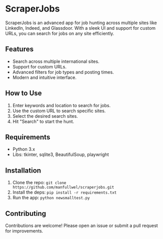 # ScraperJobs

ScraperJobs is an advanced app for job hunting across multiple sites like LinkedIn, Indeed, and Glassdoor. With a sleek UI and support for custom URLs, you can search for jobs on any site efficiently.

## Features
- Search across multiple international sites.
- Support for custom URLs.
- Advanced filters for job types and posting times.
- Modern and intuitive interface.

## How to Use
1. Enter keywords and location to search for jobs.
2. Use the custom URL to search specific sites.
3. Select the desired search sites.
4. Hit "Search" to start the hunt.

## Requirements
- Python 3.x
- Libs: tkinter, sqlite3, BeautifulSoup, playwright

## Installation
1. Clone the repo: `git clone https://github.com/manfullwel/scraperjobs.git`
2. Install the deps: `pip install -r requirements.txt`
3. Run the app: `python newsmalltest.py`

## Contributing
Contributions are welcome! Please open an issue or submit a pull request for improvements.
